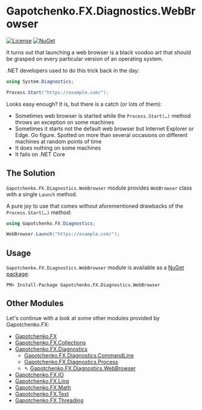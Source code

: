 ﻿# Gapotchenko.FX.Diagnostics.WebBrowser

[![License](https://img.shields.io/badge/license-MIT-green.svg)](../../LICENSE)
[![NuGet](https://img.shields.io/nuget/v/Gapotchenko.FX.Diagnostics.WebBrowser.svg)](https://www.nuget.org/packages/Gapotchenko.FX.Diagnostics.WebBrowser)

It turns out that launching a web browser is a black voodoo art that should be grasped on every particular version of an operating system.

.NET developers used to do this trick back in the day:

``` csharp
using System.Diagnostics;

Process.Start("https://example.com/");
```

Looks easy enough? It is, but there is a catch (or lots of them):

- Sometimes web browser is started while the `Process.Start(…)` method throws an exception on some machines
- Sometimes it starts not the default web browser but Internet Explorer or Edge.
Go figure.
Spotted on more than several occasions on different machines at random points of time
- It does nothing on some machines
- It fails on .NET Core

## The Solution

`Gapotchenko.FX.Diagnostics.WebBrowser` module provides `WebBrowser` class with a single `Launch` method.

A pure joy to use that comes without aforementioned drawbacks of the `Process.Start(…)` method:

``` csharp
using Gapotchenko.FX.Diagnostics;

WebBrowser.Launch("https://example.com/");
```

## Usage

`Gapotchenko.FX.Diagnostics.WebBrowser` module is available as a [NuGet package](https://nuget.org/packages/Gapotchenko.FX.Diagnostics.WebBrowser):

```
PM> Install-Package Gapotchenko.FX.Diagnostics.WebBrowser
```

## Other Modules

Let's continue with a look at some other modules provided by Gapotchenko.FX:

- [Gapotchenko.FX](../Gapotchenko.FX)
- [Gapotchenko.FX.Collections](../Gapotchenko.FX.Collections)
- [Gapotchenko.FX.Diagnostics](../Gapotchenko.FX.Diagnostics.CommandLine)
  - [Gapotchenko.FX.Diagnostics.CommandLine](../Gapotchenko.FX.Diagnostics.CommandLine)
  - [Gapotchenko.FX.Diagnostics.Process](../Gapotchenko.FX.Diagnostics.Process)
  - &#x27B4; [Gapotchenko.FX.Diagnostics.WebBrowser](../Gapotchenko.FX.Diagnostics.WebBrowser)
- [Gapotchenko.FX.IO](../Gapotchenko.FX.IO)
- [Gapotchenko.FX.Linq](../Gapotchenko.FX.Linq)
- [Gapotchenko.FX.Math](../Gapotchenko.FX.Math)
- [Gapotchenko.FX.Text](../Gapotchenko.FX.Text)
- [Gapotchenko.FX.Threading](../Gapotchenko.FX.Threading)
